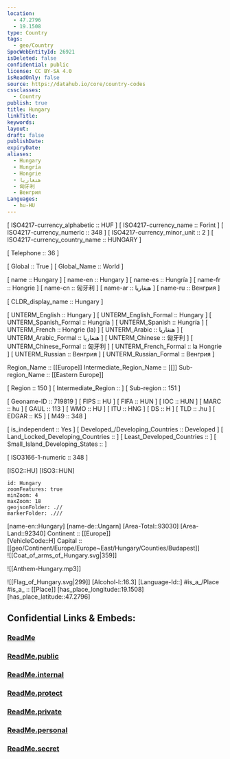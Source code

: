 ```yaml
---
location:
  - 47.2796
  - 19.1508
type: Country
tags:
  - geo/Country
SpocWebEntityId: 26921
isDeleted: false
confidential: public
license: CC BY-SA 4.0
isReadOnly: false
source: https://datahub.io/core/country-codes
cssclasses:
  - Country
publish: true
title: Hungary
linkTitle:
keywords:
layout:
draft: false
publishDate:
expiryDate:
aliases:
  - Hungary
  - Hungría
  - Hongrie
  - هنغاريا
  - 匈牙利
  - Венгрия
Languages:
  - hu-HU
---
```



[	ISO4217-currency_alphabetic	 :: HUF ] 
[	ISO4217-currency_name	 :: Forint ] 
[	ISO4217-currency_numeric	 :: 348 ] 
[	ISO4217-currency_minor_unit	 :: 2 ] 
[	ISO4217-currency_country_name	 :: HUNGARY ] 

[	Telephone	 :: 36 ] 

[	Global	 :: True ] 
[	Global_Name	 :: World ] 

[	name	 :: Hungary ] 
[	name-en	 :: Hungary ] 
[	name-es	 :: Hungría ] 
[	name-fr	 :: Hongrie ] 
[	name-cn	 :: 匈牙利 ] 
[	name-ar	 :: هنغاريا ] 
[	name-ru	 :: Венгрия ] 

[	CLDR_display_name	 :: Hungary ] 

[	UNTERM_English	 :: Hungary ] 
[	UNTERM_English_Formal	 :: Hungary ] 
[	UNTERM_Spanish_Formal	 :: Hungría ] 
[	UNTERM_Spanish	 :: Hungría ] 
[	UNTERM_French	 :: Hongrie (la) ] 
[	UNTERM_Arabic	 :: هنغاريا ] 
[	UNTERM_Arabic_Formal	 :: هنغاريا ] 
[	UNTERM_Chinese	 :: 匈牙利 ] 
[	UNTERM_Chinese_Formal	 :: 匈牙利 ] 
[	UNTERM_French_Formal	 :: la Hongrie ] 
[	UNTERM_Russian	 :: Венгрия ] 
[	UNTERM_Russian_Formal	 :: Венгрия ] 

Region_Name ::  [[Europe]] 
Intermediate_Region_Name ::  [[]] 
Sub-region_Name ::  [[Eastern Europe]] 

[	Region	 :: 150 ] 
[	Intermediate_Region	 ::  ] 
[	Sub-region	 :: 151 ] 

[	Geoname-ID	 :: 719819 ] 
[	FIPS	 :: HU ] 
[	FIFA	 :: HUN ] 
[	IOC	 :: HUN ] 
[	MARC	 :: hu ] 
[	GAUL	 :: 113 ] 
[	WMO	 :: HU ] 
[	ITU	 :: HNG ] 
[	DS	 :: H ] 
[	TLD	 :: .hu ] 
[	EDGAR	 :: K5 ] 
[	M49	 :: 348 ] 

[	is_independent	 :: Yes ] 
[	Developed_/Developing_Countries	 :: Developed ] 
[	Land_Locked_Developing_Countries	 ::  ] 
[	Least_Developed_Countries	 ::  ] 
[	Small_Island_Developing_States	 ::  ] 

[	ISO3166-1-numeric	 :: 348 ] 



[ISO2::HU] 
[ISO3::HUN] 
```leaflet
id: Hungary
zoomFeatures: true 
minZoom: 4 
maxZoom: 18
geojsonFolder: .//
markerFolder: .///
```

[name-en::Hungary] 
[name-de::Ungarn] 
[Area-Total::93030] 
[Area-Land::92340] 
Continent :: [[Europe]]  
[VehicleCode::H] 
Capital :: [[geo/Continent/Europe/Europe~East/Hungary/Counties/Budapest]]  
![[Coat_of_arms_of_Hungary.svg|359]] 

![[Anthem-Hungary.mp3]] 

![[Flag_of_Hungary.svg|299]] 
[Alcohol-l::16.3] 
[Language-Id::] 
#is_a_/Place  
#is_a_ :: [[Place]] 
[has_place_longitude::19.1508] 
[has_place_latitude::47.2796] 


## Confidential Links & Embeds: 

### [ReadMe](/_Standards/Earth/Continent/Europe/Europe~East/Hungary/ReadMe.md) 

### [ReadMe.public](/_public/Earth/Continent/Europe/Europe~East/Hungary/ReadMe.public.md) 

### [ReadMe.internal](/_internal/Earth/Continent/Europe/Europe~East/Hungary/ReadMe.internal.md) 

### [ReadMe.protect](/_protect/Earth/Continent/Europe/Europe~East/Hungary/ReadMe.protect.md) 

### [ReadMe.private](/_private/Earth/Continent/Europe/Europe~East/Hungary/ReadMe.private.md) 

### [ReadMe.personal](/_personal/Earth/Continent/Europe/Europe~East/Hungary/ReadMe.personal.md) 

### [ReadMe.secret](/_secret/Earth/Continent/Europe/Europe~East/Hungary/ReadMe.secret.md)

